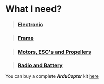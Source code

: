 # What I need? #

> ### [Electronic](Electro_Need.md) ###

> ### [Frame](Frame_Need.md) ###

> ### [Motors, ESC's and Propellers](Propulsion_Need.md) ###

> ### [Radio and Battery](Radio_Need.md) ###

You can buy a complete **_ArduCopter_** kit [here](http://store.fahpah.com/ProductDetails.asp?ProductCode=ackit1)